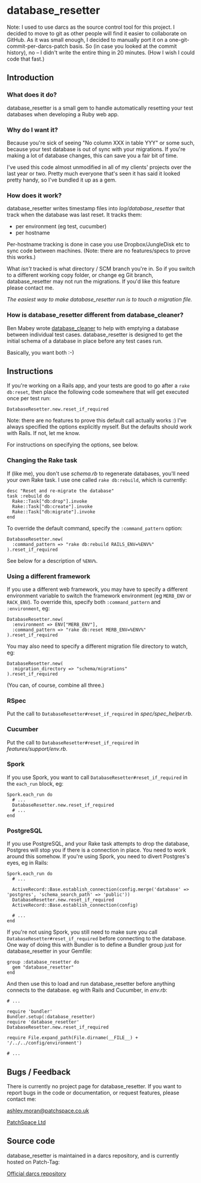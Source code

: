 # database\_resetter

Note: I used to use darcs as the source control tool for this project.
I decided to move to git as other people will find it easier to collaborate
on GitHub. As it was small enough, I decided to manually port it on a
one-git-commit-per-darcs-patch basis. So (in case you looked at the commit
history), no – I didn't write the entire thing in 20 minutes. (How I wish
I could code that fast.)

## Introduction

### What does it do?

database\_resetter is a small gem to handle automatically resetting
your test databases when developing a Ruby web app.

### Why do I want it?

Because you're sick of seeing "No column XXX in table YYY" or some such,
because your test database is out of sync with your migrations.  If you're
making a lot of database changes, this can save you a fair bit of time.

I've used this code almost unmodified in all of my clients' projects over
the last year or two.  Pretty much everyone that's seen it has said
it looked pretty handy, so I've bundled it up as a gem.

### How does it work?

database\_resetter writes timestamp files into _log/database\_resetter_
that track when the database was last reset.  It tracks them:

* per environment (eg test, cucumber)
* per hostname

Per-hostname tracking is done in case you use Dropbox/JungleDisk etc to sync
code between machines.  (Note: there are no features/specs to prove this works.)

What _isn't_ tracked is what directory / SCM branch you're in.  So if you switch
to a different working copy folder, or change eg Git branch, database\_resetter
may not run the migrations.  If you'd like this feature please contact me.

_The easiest way to make database\_resetter run is to touch a migration file._

### How is database\_resetter different from database\_cleaner?

Ben Mabey wrote [database\_cleaner](http://github.com/bmabey/database_cleaner) to
help with emptying a database between individual test cases.  database\_resetter is
designed to get the initial schema of a database in place before any test cases run.

Basically, you want both :-)


## Instructions

If you're working on a Rails app, and your tests are good to go after a
`rake db:reset`, then place the following code somewhere that
will get executed once per test run:

    DatabaseResetter.new.reset_if_required

Note: there are no features to prove this default call actually works :)  I've
always specified the options explicitly myself.  But the defaults should work with
Rails.  If not, let me know.

For instructions on specifying the options, see below.

### Changing the Rake task

If (like me), you don't use _schema.rb_ to regenerate databases,
you'll need your own Rake task.  I use one called `rake db:rebuild`,
which is currently:

    desc "Reset and re-migrate the database"
    task :rebuild do
      Rake::Task["db:drop"].invoke
      Rake::Task["db:create"].invoke
      Rake::Task["db:migrate"].invoke
    end

To override the default command, specify the `:command_pattern` option:

    DatabaseResetter.new(
      :command_pattern => "rake db:rebuild RAILS_ENV=%ENV%"
    ).reset_if_required

See below for a description of `%ENV%`.

### Using a different framework

If you use a different web framework, you may have to specify a different
environment variable to switch the framework environment (eg `MERB_ENV`
or `RACK_ENV`).  To override this, specify both `:command_pattern` and
`:environment`, eg:

    DatabaseResetter.new(
      :environment => ENV["MERB_ENV"],
      :command_pattern => "rake db:reset MERB_ENV=%ENV%"
    ).reset_if_required

You may also need to specify a different migration file directory to watch, eg:

    DatabaseResetter.new(
      :migration_directory => "schema/migrations"
    ).reset_if_required

(You can, of course, combine all three.)

### RSpec

Put the call to `DatabaseResetter#reset_if_required` in _spec/spec\_helper.rb_.

### Cucumber

Put the call to `DatabaseResetter#reset_if_required` in
_features/support/env.rb_.

### Spork

If you use Spork, you want to call `DatabaseResetter#reset_if_required` in the
`each_run` block, eg:

    Spork.each_run do
      # ...
      DatabaseResetter.new.reset_if_required
      # ...
    end

### PostgreSQL

If you use PostgreSQL, and your Rake task attempts to drop the database,
Postgres will stop you if there is a connection in place.  You need to work
around this somehow.  If you're using Spork, you need to divert Postgres's
eyes, eg in Rails:

    Spork.each_run do
      # ...

      ActiveRecord::Base.establish_connection(config.merge('database' => 'postgres', 'schema_search_path' => 'public'))
      DatabaseResetter.new.reset_if_required
      ActiveRecord::Base.establish_connection(config)

      # ...
    end

If you're not using Spork, you still need to make sure you call
`DatabaseResetter#reset_if_required` before connecting to the database.
One way of doing this with Bundler is to define a Bundler group just
for database\_resetter in your Gemfile:

    group :database_resetter do
      gem "database_resetter"
    end

And then use this to load and run database\_resetter before anything connects
to the database.  eg with Rails and Cucumber, in _env.rb_:

    # ...

    require 'bundler'
    Bundler.setup(:database_resetter)
    require 'database_resetter'
    DatabaseResetter.new.reset_if_required

    require File.expand_path(File.dirname(__FILE__) + '/../../config/environment')

    # ...


## Bugs / Feedback

There is currently no project page for database\_resetter.  If you want to report
bugs in the code or documentation, or request features, please contact me:

[ashley.moran@patchspace.co.uk](mailto:ashley.moran@patchspace.co.uk)

[PatchSpace Ltd](http://www.patchspace.co.uk/)


## Source code

database\_resetter is maintained in a darcs repository, and is currently hosted
on Patch-Tag:

[Official darcs repository](https://patch-tag.com/r/ashleymoran/database_resetter/)